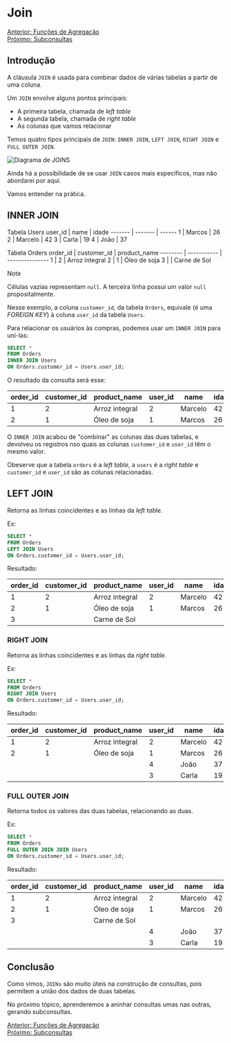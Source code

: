 # Join

[Anterior: Funções de Agregação](Funções-de-Agregação.md)
<br>
[Próximo: Subconsultas](Subconsultas.md)

## Introdução

A cláusula `JOIN` é usada para combinar dados de várias tabelas a partir de uma coluna.

Um `JOIN` envolve alguns pontos principais:
- A primeira tabela, chamada de *left table*
- A segunda tabela, chamada de *right table*
- As colunas que vamos relacionar

Temos quatro tipos principais de `JOIN`: `INNER JOIN`, `LEFT JOIN`, `RIGHT JOIN` e `FULL OUTER JOIN`.

![Diagrama de JOINS](https://learnsql.com.br/blog/como-aprender-sql-joins/2.png)

Ainda há a possibilidade de se usar `JOIN` casos mais específicos, mas não abordarei por aqui.

Vamos entender na prática.

## INNER JOIN

Tabela Users
 user_id |  name   | idade
 ------- | ------- | ------
  1      | Marcos  |    26
  2      | Marcelo |    42
  3      | Carla   |    19
  4      | João    |    37

Tabela Orders
 order_id | customer_id |  product_name
 -------- | ----------- | ---------------
  1       |           2 | Arroz integral
  2       |           1 | Óleo de soja
  3       |             | Carne de Sol

> [!NOTE]
> Células vazias representam `null`. A terceira linha possui um valor `null` propositalmente.

Nesse exemplo, a coluna `customer_id`, da tabela `Orders`, equivale (é uma *FOREIGN KEY*) à coluna `user_id` da tabela `Users`.

Para relacionar os usuários às compras, podemos usar um `INNER JOIN` para uní-las:

```sql
SELECT * 
FROM Orders 
INNER JOIN Users
ON Orders.customer_id = Users.user_id;
```

O resultado da consulta será esse:

 order_id | customer_id |  product_name  | user_id |  name   | idade
 -------- | ----------- | -------------- | ------- | ------- | ------
  1       |           2 | Arroz integral |       2 | Marcelo |    42
  2       |           1 | Óleo de soja   |       1 | Marcos  |    26

O `INNER JOIN` acabou de "combinar" as colunas das duas tabelas, e devolveu os registros nso quais as colunas `customer_id` e `user_id` têm o mesmo valor.

Obeserve que a tabela `orders` é a *left table*, a `users` é a *right table* e `customer_id` e `user_id` são as colunas relacionadas.

## LEFT JOIN

Retorna as linhas coincidentes e as linhas da *left table*.

Ex:

```sql
SELECT * 
FROM Orders 
LEFT JOIN Users
ON Orders.customer_id = Users.user_id;
```

Resultado:

| order_id | customer_id |  product_name  | user_id |  name   | idade |
| -------- | ----------- | -------------- | ------- | ------- | ----- |
|        1 |           2 | Arroz integral |       2 | Marcelo |    42 |
|        2 |           1 | Óleo de soja   |       1 | Marcos  |    26 |
|        3 |             | Carne de Sol   |         |         |       |

### RIGHT JOIN

Retorna as linhas coincidentes e as linhas da *right table*.

Ex:

```sql
SELECT * 
FROM Orders 
RIGHT JOIN Users
ON Orders.customer_id = Users.user_id;
```

Resultado:

| order_id | customer_id |  product_name  | user_id |  name   | idade |
| -------- | ----------- | -------------- | ------- | ------- | ----- |
|        1 |           2 | Arroz integral |       2 | Marcelo |    42 |
|        2 |           1 | Óleo de soja   |       1 | Marcos  |    26 |
|          |             |                |       4 | João    |    37 |
|          |             |                |       3 | Carla   |    19 |

### FULL OUTER JOIN

Retorna todos os valores das duas tabelas, relacionando as duas.

Ex:

```sql
SELECT * 
FROM Orders 
FULL OUTER JOIN JOIN Users
ON Orders.customer_id = Users.user_id;
```

Resultado:

| order_id | customer_id |  product_name  | user_id |  name   | idade |
| -------- | ----------- | -------------- | ------- | ------- | ----- |
|        1 |           2 | Arroz integral |       2 | Marcelo |    42 |
|        2 |           1 | Óleo de soja   |       1 | Marcos  |    26 |
|        3 |             | Carne de Sol   |         |         |       |
|          |             |                |       4 | João    |    37 |
|          |             |                |       3 | Carla   |    19 |

## Conclusão

Como vimos, `JOINs` são muito úteis na construção de consultas, pois permitem a união dos dados de duas tabelas.

No próximo tópico, aprenderemos a aninhar consultas umas nas outras, gerando subconsultas.

[Anterior: Funções de Agregação](Funções-de-Agregação.md)
<br>
[Próximo: Subconsultas](Subconsultas.md)
